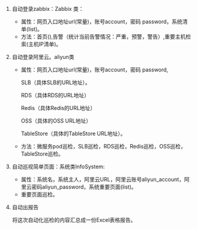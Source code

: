 1. 自动登录zabbix：Zabbix 类：

   - 属性：网页入口地址url(常量)，账号account，密码 password，系统清单(list)。
   - 方法：首页(),告警（统计当前告警情况：严重，预警，警告）,重要主机检索(主机IP清单)。

2. 自动登录阿里云。aliyun类

   - 属性：网页入口地址url(常量)，账号account，密码 password, 

     SLB（具体SLB的URL地址）。

     RDS（具体RDS的URL地址）

     Redis（具体Redis的URL地址）

     OSS（具体的OSS URL地址）

     TableStore（具体的TableStore URL地址）。

   - 方法：微服务pod巡检，SLB巡检，RDS巡检，Redis巡检，OSS巡检，TableStore巡检。

3. 自动巡视简单页面：系统类InfoSystem:

   - 属性：系统名，系统主人，阿里云URL，阿里云账号aliyun_account，阿里云密码aliyun_password，系统重要页面(list)。
   - 重要页面巡检。

4. 自动出报告

   将这次自动化巡检的内容汇总成一份Excel表格报告。